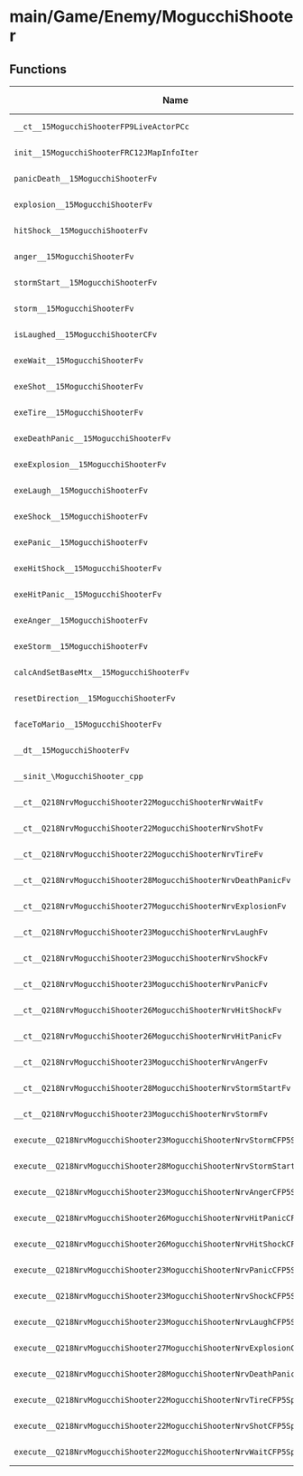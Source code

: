 # main/Game/Enemy/MogucchiShooter

## Functions

| Name | Address | Match % |
|------|---------|---------|
| `__ct__15MogucchiShooterFP9LiveActorPCc` | `0x80129008` | :x: (0.0%) |
| `init__15MogucchiShooterFRC12JMapInfoIter` | `0x80129068` | :x: (0.0%) |
| `panicDeath__15MogucchiShooterFv` | `0x801290FC` | :x: (0.0%) |
| `explosion__15MogucchiShooterFv` | `0x80129104` | :x: (0.0%) |
| `hitShock__15MogucchiShooterFv` | `0x8012913C` | :x: (0.0%) |
| `anger__15MogucchiShooterFv` | `0x80129174` | :x: (0.0%) |
| `stormStart__15MogucchiShooterFv` | `0x801291AC` | :x: (0.0%) |
| `storm__15MogucchiShooterFv` | `0x801291B4` | :x: (0.0%) |
| `isLaughed__15MogucchiShooterCFv` | `0x801291BC` | :x: (0.0%) |
| `exeWait__15MogucchiShooterFv` | `0x801291C4` | :x: (0.0%) |
| `exeShot__15MogucchiShooterFv` | `0x801292BC` | :x: (0.0%) |
| `exeTire__15MogucchiShooterFv` | `0x8012933C` | :x: (0.0%) |
| `exeDeathPanic__15MogucchiShooterFv` | `0x801293C8` | :x: (0.0%) |
| `exeExplosion__15MogucchiShooterFv` | `0x8012941C` | :x: (0.0%) |
| `exeLaugh__15MogucchiShooterFv` | `0x8012949C` | :x: (0.0%) |
| `exeShock__15MogucchiShooterFv` | `0x80129500` | :x: (0.0%) |
| `exePanic__15MogucchiShooterFv` | `0x80129560` | :x: (0.0%) |
| `exeHitShock__15MogucchiShooterFv` | `0x80129628` | :x: (0.0%) |
| `exeHitPanic__15MogucchiShooterFv` | `0x80129690` | :x: (0.0%) |
| `exeAnger__15MogucchiShooterFv` | `0x80129708` | :x: (0.0%) |
| `exeStorm__15MogucchiShooterFv` | `0x80129798` | :x: (0.0%) |
| `calcAndSetBaseMtx__15MogucchiShooterFv` | `0x80129800` | :x: (0.0%) |
| `resetDirection__15MogucchiShooterFv` | `0x801298A0` | :x: (0.0%) |
| `faceToMario__15MogucchiShooterFv` | `0x801298F0` | :x: (0.0%) |
| `__dt__15MogucchiShooterFv` | `0x80129980` | :x: (0.0%) |
| `__sinit_\MogucchiShooter_cpp` | `0x801299D8` | :x: (0.0%) |
| `__ct__Q218NrvMogucchiShooter22MogucchiShooterNrvWaitFv` | `0x80129A5C` | :x: (0.0%) |
| `__ct__Q218NrvMogucchiShooter22MogucchiShooterNrvShotFv` | `0x80129A6C` | :x: (0.0%) |
| `__ct__Q218NrvMogucchiShooter22MogucchiShooterNrvTireFv` | `0x80129A7C` | :x: (0.0%) |
| `__ct__Q218NrvMogucchiShooter28MogucchiShooterNrvDeathPanicFv` | `0x80129A8C` | :x: (0.0%) |
| `__ct__Q218NrvMogucchiShooter27MogucchiShooterNrvExplosionFv` | `0x80129A9C` | :x: (0.0%) |
| `__ct__Q218NrvMogucchiShooter23MogucchiShooterNrvLaughFv` | `0x80129AAC` | :x: (0.0%) |
| `__ct__Q218NrvMogucchiShooter23MogucchiShooterNrvShockFv` | `0x80129ABC` | :x: (0.0%) |
| `__ct__Q218NrvMogucchiShooter23MogucchiShooterNrvPanicFv` | `0x80129ACC` | :x: (0.0%) |
| `__ct__Q218NrvMogucchiShooter26MogucchiShooterNrvHitShockFv` | `0x80129ADC` | :x: (0.0%) |
| `__ct__Q218NrvMogucchiShooter26MogucchiShooterNrvHitPanicFv` | `0x80129AEC` | :x: (0.0%) |
| `__ct__Q218NrvMogucchiShooter23MogucchiShooterNrvAngerFv` | `0x80129AFC` | :x: (0.0%) |
| `__ct__Q218NrvMogucchiShooter28MogucchiShooterNrvStormStartFv` | `0x80129B0C` | :x: (0.0%) |
| `__ct__Q218NrvMogucchiShooter23MogucchiShooterNrvStormFv` | `0x80129B1C` | :x: (0.0%) |
| `execute__Q218NrvMogucchiShooter23MogucchiShooterNrvStormCFP5Spine` | `0x80129B2C` | :x: (0.0%) |
| `execute__Q218NrvMogucchiShooter28MogucchiShooterNrvStormStartCFP5Spine` | `0x80129B34` | :x: (0.0%) |
| `execute__Q218NrvMogucchiShooter23MogucchiShooterNrvAngerCFP5Spine` | `0x80129B84` | :x: (0.0%) |
| `execute__Q218NrvMogucchiShooter26MogucchiShooterNrvHitPanicCFP5Spine` | `0x80129B8C` | :x: (0.0%) |
| `execute__Q218NrvMogucchiShooter26MogucchiShooterNrvHitShockCFP5Spine` | `0x80129B94` | :x: (0.0%) |
| `execute__Q218NrvMogucchiShooter23MogucchiShooterNrvPanicCFP5Spine` | `0x80129B9C` | :x: (0.0%) |
| `execute__Q218NrvMogucchiShooter23MogucchiShooterNrvShockCFP5Spine` | `0x80129BA4` | :x: (0.0%) |
| `execute__Q218NrvMogucchiShooter23MogucchiShooterNrvLaughCFP5Spine` | `0x80129BAC` | :x: (0.0%) |
| `execute__Q218NrvMogucchiShooter27MogucchiShooterNrvExplosionCFP5Spine` | `0x80129BB4` | :x: (0.0%) |
| `execute__Q218NrvMogucchiShooter28MogucchiShooterNrvDeathPanicCFP5Spine` | `0x80129BBC` | :x: (0.0%) |
| `execute__Q218NrvMogucchiShooter22MogucchiShooterNrvTireCFP5Spine` | `0x80129BC4` | :x: (0.0%) |
| `execute__Q218NrvMogucchiShooter22MogucchiShooterNrvShotCFP5Spine` | `0x80129BCC` | :x: (0.0%) |
| `execute__Q218NrvMogucchiShooter22MogucchiShooterNrvWaitCFP5Spine` | `0x80129BD4` | :x: (0.0%) |